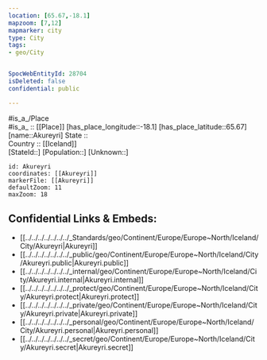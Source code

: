 ```yaml
---
location: [65.67,-18.1] 
mapzoom: [7,12] 
mapmarker: city 
type: City
tags:
- geo/City


SpocWebEntityId: 28704
isDeleted: false
confidential: public

---
```

#is_a_/Place  
#is_a_ :: [[Place]] 
[has_place_longitude::-18.1] 
[has_place_latitude::65.67] 
[name::Akureyri] 
State ::  
Country :: [[Iceland]]  
[StateId::] 
[Population::] 
[Unknown::] 


```leaflet
id: Akureyri
coordinates: [[Akureyri]] 
markerFile: [[Akureyri]] 
defaultZoom: 11 
maxZoom: 18
```


## Confidential Links & Embeds: 
- [[../../../../../../../_Standards/geo/Continent/Europe/Europe~North/Iceland/City/Akureyri|Akureyri]] 
- [[../../../../../../../_public/geo/Continent/Europe/Europe~North/Iceland/City/Akureyri.public|Akureyri.public]] 
- [[../../../../../../../_internal/geo/Continent/Europe/Europe~North/Iceland/City/Akureyri.internal|Akureyri.internal]] 
- [[../../../../../../../_protect/geo/Continent/Europe/Europe~North/Iceland/City/Akureyri.protect|Akureyri.protect]] 
- [[../../../../../../../_private/geo/Continent/Europe/Europe~North/Iceland/City/Akureyri.private|Akureyri.private]] 
- [[../../../../../../../_personal/geo/Continent/Europe/Europe~North/Iceland/City/Akureyri.personal|Akureyri.personal]] 
- [[../../../../../../../_secret/geo/Continent/Europe/Europe~North/Iceland/City/Akureyri.secret|Akureyri.secret]] 
